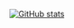 [![GitHub stats](https://github-readme-stats.vercel.app/api?username=olivershooter)](https://github.com/olivershooter/github-readme-stats)

